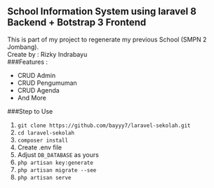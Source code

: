 ## School Information System using laravel 8 Backend + Botstrap 3 Frontend</br>
This is part of my project to regenerate my previous School (SMPN 2 Jombang). </br>
Create by : Rizky Indrabayu </br>
###Features : </br>
- CRUD Admin </br>
- CRUD Pengumuman </br>
- CRUD Agenda </br>
- And More </br>

###Step to Use
1. `git clone https://github.com/bayyy7/laravel-sekolah.git`
2. `cd laravel-sekolah` 
3. `composer install`</br>
4. Create .env file </br>
5. Adjust `DB_DATABASE` as yours</br>
6. `php artisan key:generate`</br>
7. `php artisan migrate --see`</br>
8. `php artisan serve`</br>



